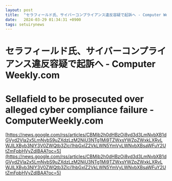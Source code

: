 ```yaml
---
layout: post
title:  "セラフィールド氏、サイバーコンプライアンス違反容疑で起訴へ - Computer Weekly.com"
date:   2024-03-29 01:34:31 +0900
tags: setuirynews 
---
```


# セラフィールド氏、サイバーコンプライアンス違反容疑で起訴へ - Computer Weekly.com



# Sellafield to be prosecuted over alleged cyber compliance failure - ComputerWeekly.com

[https://news.google.com/rss/articles/CBMib2h0dHBzOi8vd3d3LmNvbXB1dGVyd2Vla2x5LmNvbS9uZXdzLzM2NjU3NTg1Mi9TZWxsYWZpZWxkLXRvLWJlLXByb3NlY3V0ZWQtb3Zlci1hbGxlZ2VkLWN5YmVyLWNvbXBsaWFuY2UtZmFpbHVyZdIBAA?oc=5](https://news.google.com/rss/articles/CBMib2h0dHBzOi8vd3d3LmNvbXB1dGVyd2Vla2x5LmNvbS9uZXdzLzM2NjU3NTg1Mi9TZWxsYWZpZWxkLXRvLWJlLXByb3NlY3V0ZWQtb3Zlci1hbGxlZ2VkLWN5YmVyLWNvbXBsaWFuY2UtZmFpbHVyZdIBAA?oc=5)

